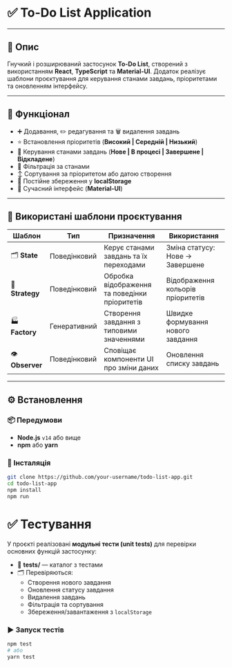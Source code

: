 # ✅ To-Do List Application
---

## 📌 Опис

Гнучкий і розширюваний застосунок **To-Do List**, створений з використанням **React**, **TypeScript** та **Material-UI**. Додаток реалізує шаблони проєктування для керування станами завдань, пріоритетами та оновленням інтерфейсу.

---

## 🚀 Функціонал

- ➕ Додавання, ✏️ редагування та 🗑️ видалення завдань
- ⭐ Встановлення пріоритетів (**Високий | Середній | Низький**)
- 🔄 Керування станами завдань (**Нове | В процесі | Завершене | Відкладене**)
- 🔎 Фільтрація за станами
- ↕️ Сортування за пріоритетом або датою створення
- 💾 Постійне збереження у **localStorage**
- 🎨 Сучасний інтерфейс (**Material-UI**)

---

## 🧩 Використані шаблони проєктування

| Шаблон        | Тип            | Призначення                                                      | Використання                         |
|---------------|----------------|-------------------------------------------------------------------|--------------------------------------|
| 🗂 **State**  | Поведінковий   | Керує станами завдань та їх переходами                           | Зміна статусу: Нове → Завершене     |
| 🎨 **Strategy** | Поведінковий | Обробка відображення та поведінки пріоритетів                    | Відображення кольорів пріоритетів   |
| 🏭 **Factory** | Генеративний  | Створення завдання з типовими значеннями                         | Швидке формування нового завдання   |
| 👁 **Observer** | Поведінковий | Сповіщає компоненти UI про зміни даних                           | Оновлення списку завдань            |

---

## ⚙️ Встановлення

### 📦 Передумови

- **Node.js** `v14` або вище
- **npm** або **yarn**

### 🔧 Інсталяція

```bash
git clone https://github.com/your-username/todo-list-app.git
cd todo-list-app
npm install
npm run
```
# ✅ Тестування

У проєкті реалізовані **модульні тести (unit tests)** для перевірки основних функцій застосунку:

- 📂 **tests/** — каталог з тестами
- 🗂️ Перевіряються:
  - Створення нового завдання
  - Оновлення статусу завдання
  - Видалення завдань
  - Фільтрація та сортування
  - Збереження/завантаження з `localStorage`

### ▶️ Запуск тестів

```bash
npm test
# або
yarn test
